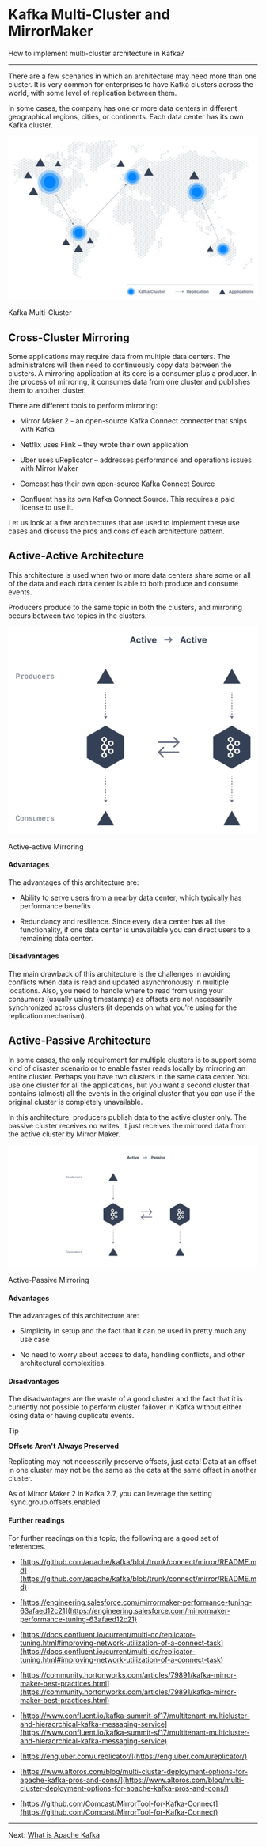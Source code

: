 Kafka Multi-Cluster and MirrorMaker
===================================

How to implement multi-cluster architecture in Kafka?

* * *

There are a few scenarios in which an architecture may need more than one cluster. It is very common for enterprises to have Kafka clusters across the world, with some level of replication between them.

In some cases, the company has one or more data centers in different geographical regions, cities, or continents. Each data center has its own Kafka cluster.

![Diagram showing geographic locations and replication routes within a Kafka multi-cluster](../static/images/Adv_Kafka_Multicluster_MM_1.webp "Kafka Multi-Cluster")

Kafka Multi-Cluster

Cross-Cluster Mirroring
-----------------------

[](#Cross-Cluster-Mirroring-0)

Some applications may require data from multiple data centers. The administrators will then need to continuously copy data between the clusters. A mirroring application at its core is a consumer plus a producer. In the process of mirroring, it consumes data from one cluster and publishes them to another cluster.

There are different tools to perform mirroring:

*   Mirror Maker 2 - an open-source Kafka Connect connecter that ships with Kafka
    
*   Netflix uses Flink – they wrote their own application
    
*   Uber uses uReplicator – addresses performance and operations issues with Mirror Maker
    
*   Comcast has their own open-source Kafka Connect Source
    
*   Confluent has its own Kafka Connect Source. This requires a paid license to use it.
    

Let us look at a few architectures that are used to implement these use cases and discuss the pros and cons of each architecture pattern.

Active-Active Architecture
--------------------------

[](#Active-Active-Architecture-1)

This architecture is used when two or more data centers share some or all of the data and each data center is able to both produce and consume events.

Producers produce to the same topic in both the clusters, and mirroring occurs between two topics in the clusters.

![Diagram of Kafka Cluster with Active-Active Mirroring](../static/images/Adv_Kafka_Multicluster_MM_2.webp "Kafka Cluster Active-Active Mirroring")

Active-active Mirroring

#### Advantages

The advantages of this architecture are:

*   Ability to serve users from a nearby data center, which typically has performance benefits
    
*   Redundancy and resilience. Since every data center has all the functionality, if one data center is unavailable you can direct users to a remaining data center.
    

#### Disadvantages

The main drawback of this architecture is the challenges in avoiding conflicts when data is read and updated asynchronously in multiple locations. Also, you need to handle where to read from using your consumers (usually using timestamps) as offsets are not necessarily synchronized across clusters (it depends on what you're using for the replication mechanism).

Active-Passive Architecture
---------------------------

[](#Active-Passive-Architecture-2)

In some cases, the only requirement for multiple clusters is to support some kind of disaster scenario or to enable faster reads locally by mirroring an entire cluster. Perhaps you have two clusters in the same data center. You use one cluster for all the applications, but you want a second cluster that contains (almost) all the events in the original cluster that you can use if the original cluster is completely unavailable.

In this architecture, producers publish data to the active cluster only. The passive cluster receives no writes, it just receives the mirrored data from the active cluster by Mirror Maker.

![Diagram of Kafka Cluster with Active-Passive Mirroring](../static/images/Adv_Kafka_Multicluster_MM_3.webp "Kafka Cluster Active-Passive Mirroring")

Active-Passive Mirroring

#### Advantages

The advantages of this architecture are:

*   Simplicity in setup and the fact that it can be used in pretty much any use case
    
*   No need to worry about access to data, handling conflicts, and other architectural complexities.
    

#### Disadvantages

The disadvantages are the waste of a good cluster and the fact that it is currently not possible to perform cluster failover in Kafka without either losing data or having duplicate events.

> [!TIP]
> **Offsets Aren't Always Preserved**
>
> Replicating may not necessarily preserve offsets, just data! Data at an offset in one cluster may not be the same as the data at the same offset in another cluster.

As of Mirror Maker 2 in Kafka 2.7, you can leverage the setting \`sync.group.offsets.enabled\`

#### Further readings

For further readings on this topic, the following are a good set of references.

*   [https://github.com/apache/kafka/blob/trunk/connect/mirror/README.md](https://github.com/apache/kafka/blob/trunk/connect/mirror/README.md)
    
*   [https://engineering.salesforce.com/mirrormaker-performance-tuning-63afaed12c21](https://engineering.salesforce.com/mirrormaker-performance-tuning-63afaed12c21)
    
*   [https://docs.confluent.io/current/multi-dc/replicator-tuning.html#improving-network-utilization-of-a-connect-task](https://docs.confluent.io/current/multi-dc/replicator-tuning.html#improving-network-utilization-of-a-connect-task)
    
*   [https://community.hortonworks.com/articles/79891/kafka-mirror-maker-best-practices.html](https://community.hortonworks.com/articles/79891/kafka-mirror-maker-best-practices.html)
    
*   [https://www.confluent.io/kafka-summit-sf17/multitenant-multicluster-and-hieracrchical-kafka-messaging-service](https://www.confluent.io/kafka-summit-sf17/multitenant-multicluster-and-hieracrchical-kafka-messaging-service)
    
*   [https://eng.uber.com/ureplicator/](https://eng.uber.com/ureplicator/)
    
*   [https://www.altoros.com/blog/multi-cluster-deployment-options-for-apache-kafka-pros-and-cons/](https://www.altoros.com/blog/multi-cluster-deployment-options-for-apache-kafka-pros-and-cons/)
    
*   [https://github.com/Comcast/MirrorTool-for-Kafka-Connect](https://github.com/Comcast/MirrorTool-for-Kafka-Connect)

---
Next: [What is Apache Kafka](https://github.com/AbdoMusk/Apache-Kafka/blob/main/What%20is%20Apache%20Kafka.md)